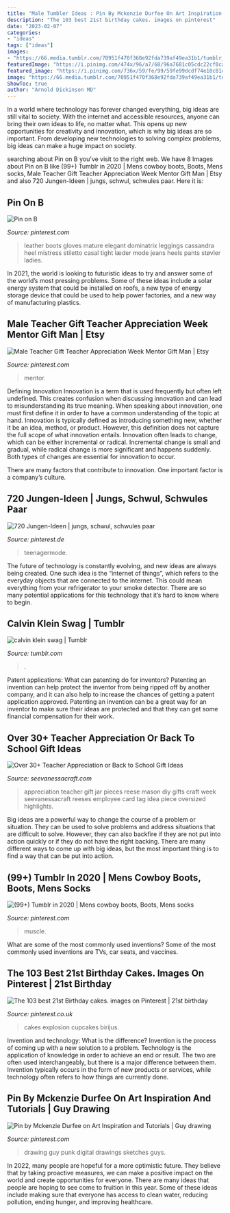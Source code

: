 ```yaml
---
title: "Male Tumbler Ideas : Pin By Mckenzie Durfee On Art Inspiration And Tutorials"
description: "The 103 best 21st birthday cakes. images on pinterest"
date: "2023-02-07"
categories:
- "ideas"
tags: ["ideas"]
images:
- "https://66.media.tumblr.com/70951f470f368e92fda739af49ea31b1/tumblr_o19csyZZbD1v4hvc5o1_500.jpg"
featuredImage: "https://i.pinimg.com/474x/96/a7/68/96a7681c05cdc22cf0ca4d886c99a3fc.jpg"
featured_image: "https://i.pinimg.com/736x/59/fe/99/59fe99dcdf74e10c81c2c8861cebc417--leather-gloves-heel-boots.jpg"
image: "https://66.media.tumblr.com/70951f470f368e92fda739af49ea31b1/tumblr_o19csyZZbD1v4hvc5o1_500.jpg"
ShowToc: true
author: "Arnold Dickinson MD"
---
```



In a world where technology has forever changed everything, big ideas are still vital to society. With the internet and accessible resources, anyone can bring their own ideas to life, no matter what. This opens up new opportunities for creativity and innovation, which is why big ideas are so important. From developing new technologies to solving complex problems, big ideas can make a huge impact on society.

	

		
searching about Pin on B you've visit to the right web. We have 8 Images about Pin on B like (99+) Tumblr in 2020 | Mens cowboy boots, Boots, Mens socks, Male Teacher Gift Teacher Appreciation Week Mentor Gift Man | Etsy and also 720 Jungen-Ideen | jungs, schwul, schwules paar. Here it is:
		
    
## Pin On B

<img loading=lazy src="https://i.pinimg.com/736x/59/fe/99/59fe99dcdf74e10c81c2c8861cebc417--leather-gloves-heel-boots.jpg" onerror="this.onerror=null;this.src='https://tse4.mm.bing.net/th?id=OIP.F-YEk9aCho-MqmH6uK5bsAHaLH&amp;pid=15.1';" alt="Pin on B">

_Source: pinterest.com_

>leather boots gloves mature elegant dominatrix leggings cassandra heel mistress stiletto casal tight læder mode jeans heels pants støvler ladies. 

	

In 2021, the world is looking to futuristic ideas to try and answer some of the world’s most pressing problems. Some of these ideas include a solar energy system that could be installed on roofs, a new type of energy storage device that could be used to help power factories, and a new way of manufacturing plastics.

    
## Male Teacher Gift Teacher Appreciation Week Mentor Gift Man | Etsy

<img loading=lazy src="https://i.pinimg.com/736x/bd/9f/72/bd9f72e4042a0c7e5713cd0a67a74efc.jpg" onerror="this.onerror=null;this.src='https://tse3.mm.bing.net/th?id=OIP.WFSi6heGkBTcWXml1FJ6cQHaJ4&amp;pid=15.1';" alt="Male Teacher Gift Teacher Appreciation Week Mentor Gift Man | Etsy">

_Source: pinterest.com_

>mentor. 

	

Defining Innovation
Innovation is a term that is used frequently but often left undefined. This creates confusion when discussing innovation and can lead to misunderstanding its true meaning. When speaking about innovation, one must first define it in order to have a common understanding of the topic at hand.
Innovation is typically defined as introducing something new, whether it be an idea, method, or product. However, this definition does not capture the full scope of what innovation entails. Innovation often leads to change, which can be either incremental or radical. Incremental change is small and gradual, while radical change is more significant and happens suddenly. Both types of changes are essential for innovation to occur.

There are many factors that contribute to innovation. One important factor is a company’s culture.

    
## 720 Jungen-Ideen | Jungs, Schwul, Schwules Paar

<img loading=lazy src="https://i.pinimg.com/474x/96/a7/68/96a7681c05cdc22cf0ca4d886c99a3fc.jpg" onerror="this.onerror=null;this.src='https://tse3.mm.bing.net/th?id=OIP.oDRgGJuSlnr1CMTqu0Fu2gAAAA&amp;pid=15.1';" alt="720 Jungen-Ideen | jungs, schwul, schwules paar">

_Source: pinterest.de_

>teenagermode. 

	

The future of technology is constantly evolving, and new ideas are always being created. One such idea is the “internet of things”, which refers to the everyday objects that are connected to the internet. This could mean everything from your refrigerator to your smoke detector. There are so many potential applications for this technology that it’s hard to know where to begin.

    
## Calvin Klein Swag | Tumblr

<img loading=lazy src="https://66.media.tumblr.com/70951f470f368e92fda739af49ea31b1/tumblr_o19csyZZbD1v4hvc5o1_500.jpg" onerror="this.onerror=null;this.src='https://tse2.mm.bing.net/th?id=OIP.Q6ZPI9NMwhsScZrkOEJsyQHaKQ&amp;pid=15.1';" alt="calvin klein swag | Tumblr">

_Source: tumblr.com_

>. 

	

Patent applications: What can patenting do for inventors?
Patenting an invention can help protect the inventor from being ripped off by another company, and it can also help to increase the chances of getting a patent application approved. Patenting an invention can be a great way for an inventor to make sure their ideas are protected and that they can get some financial compensation for their work.

    
## Over 30+ Teacher Appreciation Or Back To School Gift Ideas

<img loading=lazy src="http://seevanessacraft.com/wp-content/uploads/2017/04/Teacher-Appreciation-Gift-Idea-5-copy.jpg" onerror="this.onerror=null;this.src='https://tse2.mm.bing.net/th?id=OIP.TtBkuQ7TmzwU3Y_omxzGWgHaLH&amp;pid=15.1';" alt="Over 30+ Teacher Appreciation or Back to School Gift Ideas">

_Source: seevanessacraft.com_

>appreciation teacher gift jar pieces reese mason diy gifts craft week seevanessacraft reeses employee card tag idea piece oversized highlights. 

	

Big ideas are a powerful way to change the course of a problem or situation. They can be used to solve problems and address situations that are difficult to solve. However, they can also backfire if they are not put into action quickly or if they do not have the right backing. There are many different ways to come up with big ideas, but the most important thing is to find a way that can be put into action.

    
## (99+) Tumblr In 2020 | Mens Cowboy Boots, Boots, Mens Socks

<img loading=lazy src="https://i.pinimg.com/736x/d3/24/92/d3249222603613d6383892cf664e6b43.jpg" onerror="this.onerror=null;this.src='https://tse1.mm.bing.net/th?id=OIP.Fi3wC5XElFgbturp43c13QHaL8&amp;pid=15.1';" alt="(99+) Tumblr in 2020 | Mens cowboy boots, Boots, Mens socks">

_Source: pinterest.com_

>muscle. 

	

What are some of the most commonly used inventions?
Some of the most commonly used inventions are TVs, car seats, and vaccines.

    
## The 103 Best 21st Birthday Cakes. Images On Pinterest | 21st Birthday

<img loading=lazy src="https://i.pinimg.com/736x/86/88/9d/86889d4732d926a0403354aa208fb1eb---birthday-birthday-cakes.jpg" onerror="this.onerror=null;this.src='https://tse3.mm.bing.net/th?id=OIP.5qpKm255YuwuTHHFuXSG5wHaJ3&amp;pid=15.1';" alt="The 103 best 21st Birthday cakes. images on Pinterest | 21st birthday">

_Source: pinterest.co.uk_

>cakes explosion cupcakes birijus. 

	

Invention and technology: What is the difference?
Invention is the process of coming up with a new solution to a problem. Technology is the application of knowledge in order to achieve an end or result. The two are often used interchangeably, but there is a major difference between them. Invention typically occurs in the form of new products or services, while technology often refers to how things are currently done.

    
## Pin By Mckenzie Durfee On Art Inspiration And Tutorials | Guy Drawing

<img loading=lazy src="https://i.pinimg.com/736x/5a/11/61/5a1161f6ae98e04d8932d5ee1bcd0e8c--guy-drawing-drawing-ideas.jpg" onerror="this.onerror=null;this.src='https://tse4.mm.bing.net/th?id=OIP._F888Z8A4ssfzqg90i4ZWAHaHb&amp;pid=15.1';" alt="Pin by Mckenzie Durfee on Art Inspiration and Tutorials | Guy drawing">

_Source: pinterest.com_

>drawing guy punk digital drawings sketches guys. 

	

In 2022, many people are hopeful for a more optimistic future. They believe that by taking proactive measures, we can make a positive impact on the world and create opportunities for everyone. There are many ideas that people are hoping to see come to fruition in this year. Some of these ideas include making sure that everyone has access to clean water, reducing pollution, ending hunger, and improving healthcare.

